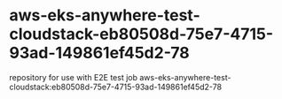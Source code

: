 # aws-eks-anywhere-test-cloudstack-eb80508d-75e7-4715-93ad-149861ef45d2-78
repository for use with E2E test job aws-eks-anywhere-test-cloudstack:eb80508d-75e7-4715-93ad-149861ef45d2-78
